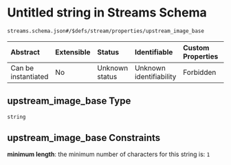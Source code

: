 # Untitled string in Streams Schema

```txt
streams.schema.json#/$defs/stream/properties/upstream_image_base
```



| Abstract            | Extensible | Status         | Identifiable            | Custom Properties | Additional Properties | Access Restrictions | Defined In                                                                 |
| :------------------ | :--------- | :------------- | :---------------------- | :---------------- | :-------------------- | :------------------ | :------------------------------------------------------------------------- |
| Can be instantiated | No         | Unknown status | Unknown identifiability | Forbidden         | Allowed               | none                | [streams.schema.json\*](../out/streams.schema.json "open original schema") |

## upstream\_image\_base Type

`string`

## upstream\_image\_base Constraints

**minimum length**: the minimum number of characters for this string is: `1`

